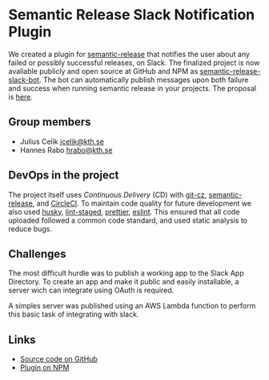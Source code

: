 # Semantic Release Slack Notification Plugin

We created a plugin for [semantic-release](https://github.com/semantic-release/semantic-release) that notifies the user about any failed or possibly successful releases, on Slack. The finalized project is now avaliable publicly and open source at GitHub and NPM as [semantic-release-slack-bot](https://github.com/juliuscc/semantic-release-slack-bot). The bot can automatically publish messages upon both failure and success when running semantic release in your projects. The proposal is [here](Proposal.md).

## Group members

-   Julius Celik [jcelik@kth.se](mailto:jcelik@kth.se)
-   Hannes Rabo [hrabo@kth.se](mailto:hrabo@kth.se)

## DevOps in the project

The project itself uses _Continuous Delivery_ (CD) with [git-cz](https://github.com/commitizen/cz-cli), [semantic-release](https://github.com/semantic-release/semantic-release), and [CircleCI](https://circleci.com/gh/juliuscc/semantic-release-slack-bot). To maintain code quality for future development we also used [husky](https://github.com/typicode/husky), [lint-staged](https://github.com/okonet/lint-staged), [prettier](https://prettier.io/), [eslint](https://eslint.org/). This ensured that all code uploaded followed a common code standard, and used static analysis to reduce bugs.

## Challenges

The most difficult hurdle was to publish a working app to the Slack App Directory. To create an app and make it public and easily installable, a server wich can integrate using OAuth is required.

A simples server was published using an AWS Lambda function to perform this basic task of integrating with slack.

## Links

-   [Source code on GitHub](https://github.com/juliuscc/semantic-release-slack-bot)
-   [Plugin on NPM](https://www.npmjs.com/package/semantic-release-slack-bot)

